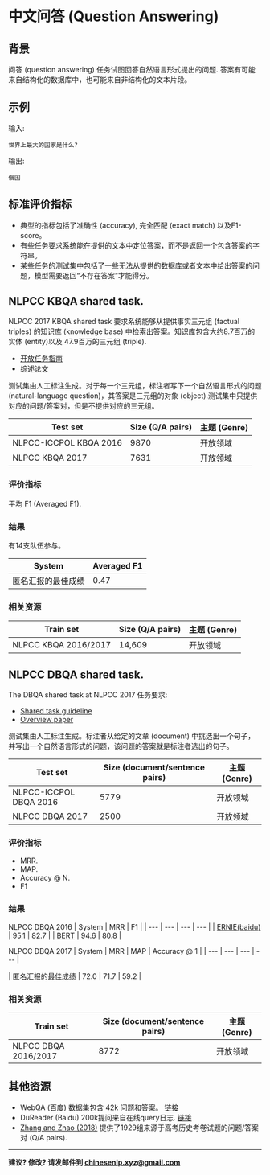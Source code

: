 # 中文问答 (Question Answering)


## 背景

问答 (question answering) 任务试图回答自然语言形式提出的问题. 答案有可能来自结构化的数据库中，也可能来自非结构化的文本片段。

## 示例

输入:

```
世界上最大的国家是什么?
```

输出:

```
俄国
```

## 标准评价指标

* 典型的指标包括了准确性 (accuracy), 完全匹配 (exact match) 以及F1-score。
* 有些任务要求系统能在提供的文本中定位答案，而不是返回一个包含答案的字符串。
* 某些任务的测试集中包括了一些无法从提供的数据库或者文本中给出答案的问题，模型需要返回“不存在答案”才能得分。


## <span class="t">NLPCC KBQA shared task</span>.


NLPCC 2017 KBQA shared task 要求系统能够从提供事实三元组 (factual triples) 的知识库 (knowledge base) 中检索出答案。知识库包含大约8.7百万的实体 (entity)以及 47.9百万的三元组 (triple).

* [开放任务指南](http://tcci.ccf.org.cn/conference/2017/dldoc/taskgline05.pdf)
* [综述论文](http://tcci.ccf.org.cn/conference/2017/papers/2052.pdf)

测试集由人工标注生成。对于每一个三元组，标注者写下一个自然语言形式的问题 (natural-language question)，其答案是三元组的对象 (object).测试集中只提供对应的问题/答案对，但是不提供对应的三元组。


|  Test set | Size (Q/A pairs) | 主题 (Genre)  |
| --- | --- | --- |
|  NLPCC-ICCPOL KBQA 2016 | 9870 | 开放领域 |
|  NLPCC KBQA 2017 | 7631 | 开放领域 |


### 评价指标

平均 F1 (Averaged F1).

### 结果

有14支队伍参与。

|  System | Averaged F1 |
| --- | --- |
|  匿名汇报的最佳成绩 | 0.47 |

### 相关资源

|  Train set | Size (Q/A pairs) | 主题 (Genre)  |
| --- | --- | --- |
|  NLPCC KBQA 2016/2017 | 14,609 | 开放领域 |


## <span class="t">NLPCC DBQA shared task</span>.

The DBQA shared task at NLPCC 2017 任务要求:

* [Shared task guideline](http://tcci.ccf.org.cn/conference/2017/dldoc/taskgline05.pdf)
* [Overview paper](http://tcci.ccf.org.cn/conference/2017/papers/2052.pdf)

测试集由人工标注生成。标注者从给定的文章 (document) 中挑选出一个句子，并写出一个自然语言形式的问题，该问题的答案就是标注者选出的句子。

|  Test set | Size (document/sentence pairs) | 主题 (Genre)  |
| --- | --- | --- |
|  NLPCC-ICCPOL DBQA 2016 | 5779 | 开放领域 |
|  NLPCC DBQA 2017 | 2500 | 开放领域 |


### 评价指标

* MRR.
* MAP.
* Accuracy @ N.
* F1

### 结果

NLPCC DBQA 2016
|  System | MRR | F1 |
| --- | --- | --- | --- |
|  [ERNIE(baidu)](https://arxiv.org/pdf/1904.09223.pdf) | 95.1 | 82.7 |
|  [BERT](https://arxiv.org/pdf/1810.04805.pdf) | 94.6 | 80.8 |

NLPCC DBQA 2017
|  System | MRR | MAP | Accuracy @ 1 |
| --- | --- | --- | --- |

|  匿名汇报的最佳成绩 | 72.0 | 71.7 | 59.2 |

### 相关资源

|  Train set | Size (document/sentence pairs) | 主题 (Genre)  |
| --- | --- | --- |
|  NLPCC DBQA 2016/2017 | 8772 | 开放领域 |



## 其他资源

* WebQA (百度) 数据集包含 42k 问题和答案。 [链接](https://arxiv.org/pdf/1607.06275.pdf)
* DuReader (Baidu) 200k提问来自在线query日志. [链接](https://arxiv.org/pdf/1711.05073.pdf)
* [Zhang and Zhao (2018)](http://aclweb.org/anthology/C18-1038) 提供了1929组来源于高考历史考卷试题的问题/答案对 (Q/A pairs).


---

**建议? 修改? 请发邮件到 [chinesenlp.xyz@gmail.com](mailto:chinesenlp.xyz@gmail.com)**


